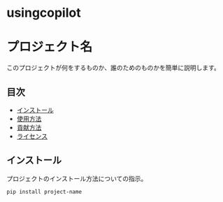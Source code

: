 # usingcopilot
# プロジェクト名

このプロジェクトが何をするものか、誰のためのものかを簡単に説明します。

## 目次

- [インストール](#インストール)
- [使用方法](#使用方法)
- [貢献方法](#貢献方法)
- [ライセンス](#ライセンス)

## インストール

プロジェクトのインストール方法についての指示。

```bash
pip install project-name
